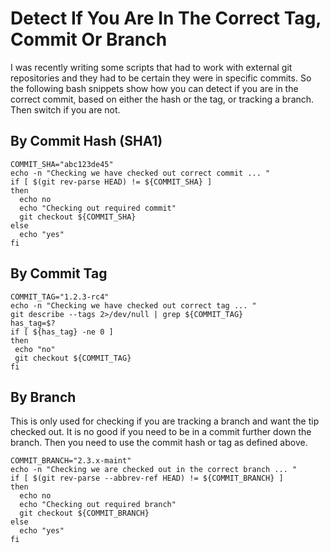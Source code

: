 # Detect If You Are In The Correct Tag, Commit Or Branch

I was recently writing some scripts that had to work with external git repositories and they had to be certain they were in specific commits. So the following bash snippets show how you can detect if you are in the correct commit, based on either the hash or the tag, or tracking a branch. Then switch if you are not.

## By Commit Hash (SHA1)

````
COMMIT_SHA="abc123de45"
echo -n "Checking we have checked out correct commit ... "
if [ $(git rev-parse HEAD) != ${COMMIT_SHA} ]
then
  echo no
  echo "Checking out required commit"
  git checkout ${COMMIT_SHA}
else
  echo "yes"
fi
````

## By Commit Tag

````
COMMIT_TAG="1.2.3-rc4"
echo -n "Checking we have checked out correct tag ... "
git describe --tags 2>/dev/null | grep ${COMMIT_TAG}
has_tag=$?
if [ ${has_tag} -ne 0 ]
then
 echo "no"
 git checkout ${COMMIT_TAG}
fi
````

## By Branch

This is only used for checking if you are tracking a branch and want the tip checked out. It is no good if you need to be in a commit further down the branch. Then you need to use the commit hash or tag as defined above.

````
COMMIT_BRANCH="2.3.x-maint"
echo -n "Checking we are checked out in the correct branch ... "
if [ $(git rev-parse --abbrev-ref HEAD) != ${COMMIT_BRANCH} ]
then
  echo no
  echo "Checking out required branch"
  git checkout ${COMMIT_BRANCH}
else
  echo "yes"
fi
````
